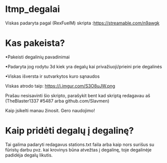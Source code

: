 # ltmp_degalai

Viskas padaryta pagal (RexFuelM) skripta :https://streamable.com/n9awgk

# Kas pakeista?
 •Pakeisti degalinių pavadinimai
 
 •Padaryta jog rodytu 3d kiek yra degalų kai privažiuoji/prieini prie degalinės
 
 •Viskas išversta ir sutvarkytos kuro sąnaudos
 
 Viskas atrodo taip: https://i.imgur.com/S3O8uJW.png
 
 
Prašau nesisavinti šio skripto, parašykit bent kad skriptą redagavau aš (TheBlaster1337 #5487 arba github.com/Slavmen)

Kaip įsikelti manau žinosit. Gero naudojimo!

# Kaip pridėti degalų į degalinę?

Tai galima padaryti redagavus stations.txt faila arba kaip nors surišus su fūristų darbu pvz. kai krovinys būna atvežtas į degalinę, toje degalinėje padidėja degalų likutis.

